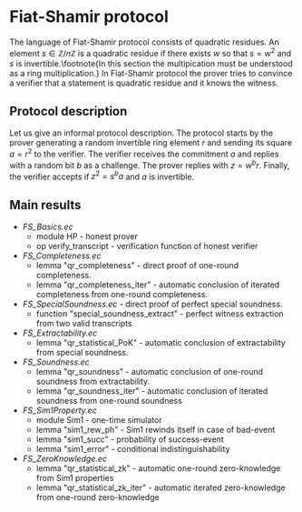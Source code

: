# Fiat-Shamir protocol 

The language of Fiat-Shamir protocol consists of quadratic residues. An element $s \in \mathbb{Z}/n\mathbb{Z}$ is a quadratic residue if there exists $w$ so that $s=w^2$ and $s$ is invertible.\footnote{In this section the multipication must be understood as a ring multiplication.} In Fiat-Shamir protocol the prover tries to convince a verifier that a statement is quadratic residue and it knows the witness.

## Protocol description
Let us give an informal protocol description. The protocol starts by the prover generating a random invertible ring element $r$ and sending its square $a = r^2$ to the verifier.  The verifier receives the commitment $a$ and replies with a random bit $b$ as a challenge.  The prover replies with $z = w^br$. Finally, the verifier accepts if $z^2 = s^ba$ and $a$ is invertible.

## Main results
- *FS_Basics.ec*
	- module HP - honest prover
	- op verify_transcript -  verification function of honest verifier
- *FS_Completeness.ec* 
	- lemma "qr_completeness" - direct proof of one-round completeness.
	- lemma "qr_completeness_iter" - automatic conclusion of iterated completeness from one-round completeness.
- *FS_SpecialSoundness.ec* - direct proof of perfect special soundness.
	- function "special_soundness_extract" - perfect witness extraction from two valid transcripts
- *FS_Extractability.ec* 
	- lemma "qr_statistical_PoK" - automatic conclusion of extractability from special soundness. 
- *FS_Soundness.ec*
	- lemma "qr_soundness" - automatic conclusion of one-round soundness from extractability.
	- lemma "qr_soundness_iter" - automatic conclusion of iterated soundness from one-round soundness 
- *FS_Sim1Property.ec*
	- module Sim1 - one-time simulator
	- lemma "sim1_rew_ph" - Sim1 rewinds itself in case of bad-event
	- lemma "sim1_succ" - probability of success-event
	- lemma "sim1_error" -  conditional indistinguishability
- *FS_ZeroKnowledge.ec* 
	- lemma "qr_statistical_zk" - automatic one-round zero-knowledge from Sim1 properties
	- lemma "qr_statistical_zk_iter" - automatic iterated zero-knowledge from one-round zero-knowledge 

